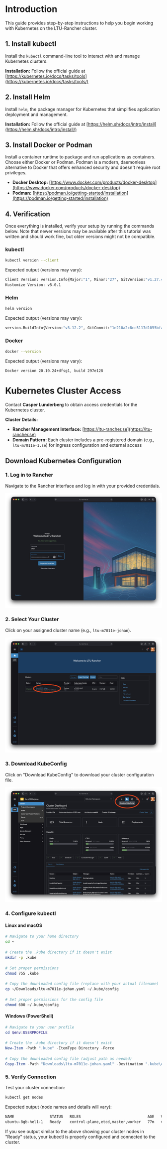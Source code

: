 # Introduction
This guide provides step-by-step instructions to help you begin working with Kubernetes on the LTU-Rancher cluster.

## 1. Install kubectl
Install the `kubectl` command-line tool to interact with and manage Kubernetes clusters.

**Installation:** Follow the official guide at [https://kubernetes.io/docs/tasks/tools](https://kubernetes.io/docs/tasks/tools/)

## 2. Install Helm
Install `helm`, the package manager for Kubernetes that simplifies application deployment and management.

**Installation:** Follow the official guide at [https://helm.sh/docs/intro/install](https://helm.sh/docs/intro/install/)

## 3. Install Docker or Podman
Install a container runtime to package and run applications as containers. Choose either Docker or Podman. Podman is a modern, daemonless alternative to Docker that offers enhanced security and doesn't require root privileges.

- **Docker Desktop:** [https://www.docker.com/products/docker-desktop](https://www.docker.com/products/docker-desktop)
- **Podman:** [https://podman.io/getting-started/installation](https://podman.io/getting-started/installation)

## 4. Verification
Once everything is installed, verify your setup by running the commands below. Note that newer versions may be available after this tutorial was written and should work fine, but older versions might not be compatible.

### kubectl
```bash
kubectl version --client
```
Expected output (versions may vary):
```bash
Client Version: version.Info{Major:"1", Minor:"27", GitVersion:"v1.27.4", GitCommit:"fa3d7990104d7c1f16943a67f11b154b71f6a132", GitTreeState:"clean", BuildDate:"2023-07-19T12:20:54Z", GoVersion:"go1.20.6", Compiler:"gc", Platform:"linux/amd64"}
Kustomize Version: v5.0.1
```

### Helm
```bash
helm version
```
Expected output (versions may vary):
```bash
version.BuildInfo{Version:"v3.12.2", GitCommit:"1e210a2c8cc5117d1055bfaa5d40f51bbc2e345e", GitTreeState:"clean", GoVersion:"go1.20.5"}
```

### Docker
```bash
docker --version
```
Expected output (versions may vary):
```bash
Docker version 20.10.24+dfsg1, build 297e128
```

# Kubernetes Cluster Access

Contact **Casper Lunderberg** to obtain access credentials for the Kubernetes cluster.

**Cluster Details:**
- **Rancher Management Interface:** [https://ltu-rancher.se](https://ltu-rancher.se)
- **Domain Pattern:** Each cluster includes a pre-registered domain (e.g., `ltu-m7011e-1.se`) for ingress configuration and external access

## Download Kubernetes Configuration

### 1. Log in to Rancher
Navigate to the Rancher interface and log in with your provided credentials.

![Rancher UI](./login.png)

### 2. Select Your Cluster
Click on your assigned cluster name (e.g., `ltu-m7011e-johan`).

![Pick cluster](./cluster.png)

### 3. Download KubeConfig
Click on "Download KubeConfig" to download your cluster configuration file.

![Download kubectl](./kubectl.png)

### 4. Configure kubectl

#### Linux and macOS
```bash
# Navigate to your home directory
cd ~

# Create the .kube directory if it doesn't exist
mkdir -p .kube

# Set proper permissions
chmod 755 .kube

# Copy the downloaded config file (replace with your actual filename)
cp ~/Downloads/ltu-m7011e-johan.yaml ~/.kube/config

# Set proper permissions for the config file
chmod 600 ~/.kube/config
```

#### Windows (PowerShell)
```powershell
# Navigate to your user profile
cd $env:USERPROFILE

# Create the .kube directory if it doesn't exist
New-Item -Path ".kube" -ItemType Directory -Force

# Copy the downloaded config file (adjust path as needed)
Copy-Item -Path "Downloads\ltu-m7011e-johan.yaml" -Destination ".kube\config"
```

### 5. Verify Connection
Test your cluster connection:
```bash
kubectl get nodes
```

Expected output (node names and details will vary):
```bash
NAME                STATUS   ROLES                              AGE   VERSION
ubuntu-8gb-hel1-1   Ready    control-plane,etcd,master,worker   77m   v1.33.3+k3s1
```

If you see output similar to the above showing your cluster nodes in "Ready" status, your kubectl is properly configured and connected to the cluster.
